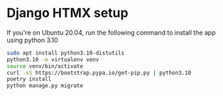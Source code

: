 
# Django HTMX setup
If you're on Ubuntu 20.04, run the following command to install the app using python 3.10

```bash
sudo apt install python3.10-distutils
python3.10 -m virtualenv venv
source venv/bin/activate
curl -sS https://bootstrap.pypa.io/get-pip.py | python3.10
poetry install
python manage.py migrate
```